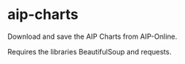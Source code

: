 # aip-charts

Download and save the AIP Charts from AIP-Online.

Requires the libraries BeautifulSoup and requests.

